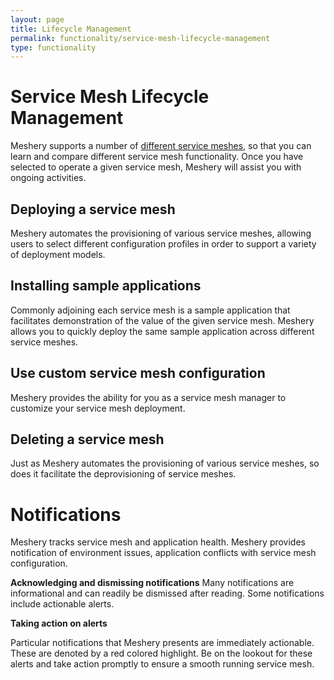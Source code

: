 ```yaml
---
layout: page
title: Lifecycle Management
permalink: functionality/service-mesh-lifecycle-management
type: functionality
---
```


# Service Mesh Lifecycle Management
Meshery supports a number of [different service meshes](installation/adapters), so that you can learn and compare different service mesh functionality. Once you have selected to operate a given service mesh, Meshery will assist you with ongoing activities.

## Deploying a service mesh
Meshery automates the provisioning of various service meshes, allowing users to select different configuration profiles in order to support a variety of deployment models.

## Installing sample applications
Commonly adjoining each service mesh is a sample application that facilitates demonstration of the value of the given service mesh. Meshery allows you to quickly deploy the same sample application across different service meshes.

## Use custom service mesh configuration
Meshery provides the ability for you as a service mesh manager to customize your service mesh deployment.

## Deleting a service mesh
Just as Meshery automates the provisioning of various service meshes, so does it facilitate the deprovisioning of service meshes.

# Notifications 
Meshery tracks service mesh and application health. Meshery provides notification of environment issues, application conflicts with service mesh configuration.

**Acknowledging and dismissing notifications**
Many notifications are informational and can readily be dismissed after reading. Some notifications include actionable alerts.

<strong>Taking action on alerts</strong>

Particular notifications that Meshery presents are immediately actionable. These are denoted by a red colored highlight. Be on the lookout for these alerts and take action promptly to ensure a smooth running service mesh.
